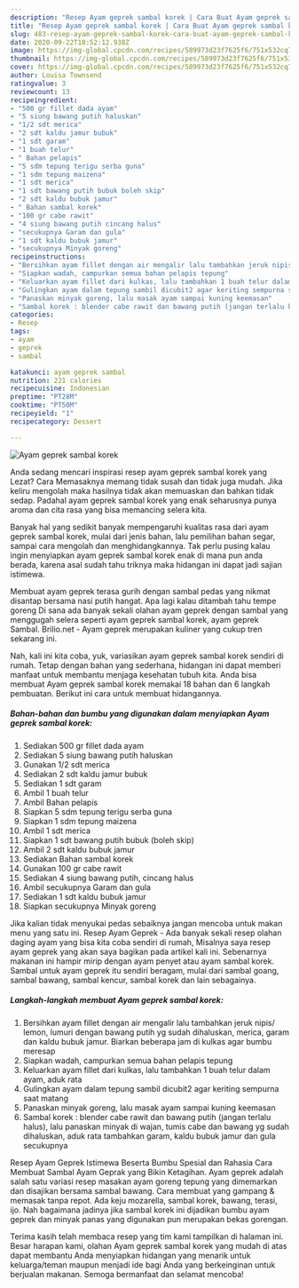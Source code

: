 ```yaml
---
description: "Resep Ayam geprek sambal korek | Cara Buat Ayam geprek sambal korek Yang Menggugah Selera"
title: "Resep Ayam geprek sambal korek | Cara Buat Ayam geprek sambal korek Yang Menggugah Selera"
slug: 483-resep-ayam-geprek-sambal-korek-cara-buat-ayam-geprek-sambal-korek-yang-menggugah-selera
date: 2020-09-22T18:52:12.938Z
image: https://img-global.cpcdn.com/recipes/589973d23f7625f6/751x532cq70/ayam-geprek-sambal-korek-foto-resep-utama.jpg
thumbnail: https://img-global.cpcdn.com/recipes/589973d23f7625f6/751x532cq70/ayam-geprek-sambal-korek-foto-resep-utama.jpg
cover: https://img-global.cpcdn.com/recipes/589973d23f7625f6/751x532cq70/ayam-geprek-sambal-korek-foto-resep-utama.jpg
author: Louisa Townsend
ratingvalue: 3
reviewcount: 13
recipeingredient:
- "500 gr fillet dada ayam"
- "5 siung bawang putih haluskan"
- "1/2 sdt merica"
- "2 sdt kaldu jamur bubuk"
- "1 sdt garam"
- "1 buah telur"
- " Bahan pelapis"
- "5 sdm tepung terigu serba guna"
- "1 sdm tepung maizena"
- "1 sdt merica"
- "1 sdt bawang putih bubuk boleh skip"
- "2 sdt kaldu bubuk jamur"
- " Bahan sambal korek"
- "100 gr cabe rawit"
- "4 siung bawang putih cincang halus"
- "secukupnya Garam dan gula"
- "1 sdt kaldu bubuk jamur"
- "secukupnya Minyak goreng"
recipeinstructions:
- "Bersihkan ayam fillet dengan air mengalir lalu tambahkan jeruk nipis/ lemon, lumuri dengan bawang putih yg sudah dihaluskan, merica, garam dan kaldu bubuk jamur. Biarkan beberapa jam di kulkas agar bumbu meresap"
- "Siapkan wadah, campurkan semua bahan pelapis tepung"
- "Keluarkan ayam fillet dari kulkas, lalu tambahkan 1 buah telur dalam ayam, aduk rata"
- "Gulingkan ayam dalam tepung sambil dicubit2 agar keriting sempurna saat matang"
- "Panaskan minyak goreng, lalu masak ayam sampai kuning keemasan"
- "Sambal korek : blender cabe rawit dan bawang putih (jangan terlalu halus), lalu panaskan minyak di wajan, tumis cabe dan bawang yg sudah dihaluskan, aduk rata tambahkan garam, kaldu bubuk jamur dan gula secukupnya"
categories:
- Resep
tags:
- ayam
- geprek
- sambal

katakunci: ayam geprek sambal 
nutrition: 221 calories
recipecuisine: Indonesian
preptime: "PT28M"
cooktime: "PT50M"
recipeyield: "1"
recipecategory: Dessert

---
```



![Ayam geprek sambal korek](https://img-global.cpcdn.com/recipes/589973d23f7625f6/751x532cq70/ayam-geprek-sambal-korek-foto-resep-utama.jpg)

Anda sedang mencari inspirasi resep ayam geprek sambal korek yang Lezat? Cara Memasaknya memang tidak susah dan tidak juga mudah. Jika keliru mengolah maka hasilnya tidak akan memuaskan dan bahkan tidak sedap. Padahal ayam geprek sambal korek yang enak seharusnya punya aroma dan cita rasa yang bisa memancing selera kita.

Banyak hal yang sedikit banyak mempengaruhi kualitas rasa dari ayam geprek sambal korek, mulai dari jenis bahan, lalu pemilihan bahan segar, sampai cara mengolah dan menghidangkannya. Tak perlu pusing kalau ingin menyiapkan ayam geprek sambal korek enak di mana pun anda berada, karena asal sudah tahu triknya maka hidangan ini dapat jadi sajian istimewa.

Membuat ayam geprek terasa gurih dengan sambal pedas yang nikmat disantap bersama nasi putih hangat. Apa lagi kalau ditambah tahu tempe goreng Di sana ada banyak sekali olahan ayam geprek dengan sambal yang menggugah selera seperti ayam geprek sambal korek, ayam geprek Sambal. Brilio.net - Ayam geprek merupakan kuliner yang cukup tren sekarang ini.


Nah, kali ini kita coba, yuk, variasikan ayam geprek sambal korek sendiri di rumah. Tetap dengan bahan yang sederhana, hidangan ini dapat memberi manfaat untuk membantu menjaga kesehatan tubuh kita. Anda bisa membuat Ayam geprek sambal korek memakai 18 bahan dan 6 langkah pembuatan. Berikut ini cara untuk membuat hidangannya.

<!--inarticleads1-->

##### Bahan-bahan dan bumbu yang digunakan dalam menyiapkan Ayam geprek sambal korek:

1. Sediakan 500 gr fillet dada ayam
1. Sediakan 5 siung bawang putih haluskan
1. Gunakan 1/2 sdt merica
1. Sediakan 2 sdt kaldu jamur bubuk
1. Sediakan 1 sdt garam
1. Ambil 1 buah telur
1. Ambil  Bahan pelapis
1. Siapkan 5 sdm tepung terigu serba guna
1. Siapkan 1 sdm tepung maizena
1. Ambil 1 sdt merica
1. Siapkan 1 sdt bawang putih bubuk (boleh skip)
1. Ambil 2 sdt kaldu bubuk jamur
1. Sediakan  Bahan sambal korek
1. Gunakan 100 gr cabe rawit
1. Sediakan 4 siung bawang putih, cincang halus
1. Ambil secukupnya Garam dan gula
1. Sediakan 1 sdt kaldu bubuk jamur
1. Siapkan secukupnya Minyak goreng


Jika kalian tidak menyukai pedas sebaiknya jangan mencoba untuk makan menu yang satu ini. Resep Ayam Geprek - Ada banyak sekali resep olahan daging ayam yang bisa kita coba sendiri di rumah, Misalnya saya resep ayam geprek yang akan saya bagikan pada artikel kali ini. Sebenarnya makanan ini hampir mirip dengan ayam penyet atau ayam sambal korek. Sambal untuk ayam geprek itu sendiri beragam, mulai dari sambal goang, sambal bawang, sambal kencur, sambal korek dan lain sebagainya. 

<!--inarticleads2-->

##### Langkah-langkah membuat Ayam geprek sambal korek:

1. Bersihkan ayam fillet dengan air mengalir lalu tambahkan jeruk nipis/ lemon, lumuri dengan bawang putih yg sudah dihaluskan, merica, garam dan kaldu bubuk jamur. Biarkan beberapa jam di kulkas agar bumbu meresap
1. Siapkan wadah, campurkan semua bahan pelapis tepung
1. Keluarkan ayam fillet dari kulkas, lalu tambahkan 1 buah telur dalam ayam, aduk rata
1. Gulingkan ayam dalam tepung sambil dicubit2 agar keriting sempurna saat matang
1. Panaskan minyak goreng, lalu masak ayam sampai kuning keemasan
1. Sambal korek : blender cabe rawit dan bawang putih (jangan terlalu halus), lalu panaskan minyak di wajan, tumis cabe dan bawang yg sudah dihaluskan, aduk rata tambahkan garam, kaldu bubuk jamur dan gula secukupnya


Resep Ayam Geprek Istimewa Beserta Bumbu Spesial dan Rahasia Cara Membuat Sambal Ayam Geprak yang Bikin Ketagihan. Ayam geprek adalah salah satu variasi resep masakan ayam goreng tepung yang dimemarkan dan disajikan bersama sambal bawang. Cara membuat yang gampang &amp; memasak tanpa repot. Ada keju mozarella, sambal korek, bawang, terasi, ijo. Nah bagaimana jadinya jika sambal korek ini dijadikan bumbu ayam geprek dan minyak panas yang digunakan pun merupakan bekas gorengan. 

Terima kasih telah membaca resep yang tim kami tampilkan di halaman ini. Besar harapan kami, olahan Ayam geprek sambal korek yang mudah di atas dapat membantu Anda menyiapkan hidangan yang menarik untuk keluarga/teman maupun menjadi ide bagi Anda yang berkeinginan untuk berjualan makanan. Semoga bermanfaat dan selamat mencoba!

